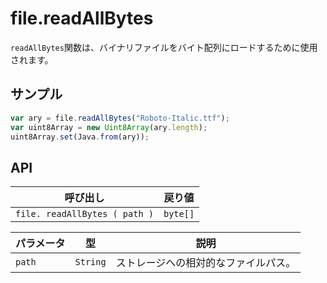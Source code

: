 # file.readAllBytes

`readAllBytes`関数は、バイナリファイルをバイト配列にロードするために使用されます。

## サンプル

```javascript
var ary = file.readAllBytes("Roboto-Italic.ttf");
var uint8Array = new Uint8Array(ary.length);
uint8Array.set(Java.from(ary));

```

## API

| 呼び出し | 戻り値 |
|---|---|
| `file. readAllBytes ( path )` | `byte[]` |

| パラメータ | 型 | 説明 |
|---|---|---|
| `path` | `String` | ストレージへの相対的なファイルパス。 |